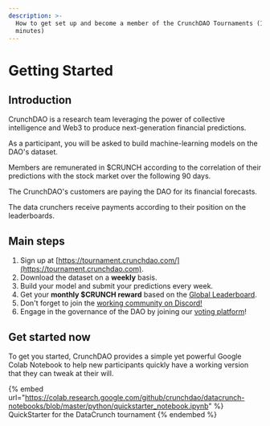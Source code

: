 ```yaml
---
description: >-
  How to get set up and become a member of the CrunchDAO Tournaments (10
  minutes)
---
```


# Getting Started

## Introduction

CrunchDAO is a research team leveraging the power of collective intelligence and Web3 to produce next-generation financial predictions.

As a participant, you will be asked to build machine-learning models on the DAO's dataset.

Members are remunerated in $CRUNCH according to the correlation of their predictions with the stock market over the following 90 days.

The CrunchDAO's customers are paying the DAO for its financial forecasts.

The data crunchers receive payments according to their position on the leaderboards.

## Main steps

1. Sign up at [https://tournament.crunchdao.com/](https://tournament.crunchdao.com).
2. Download the dataset on a **weekly** basis.
3. Build your model and submit your predictions every week.
4. Get your **monthly $CRUNCH reward** based on the [Global Leaderboard](https://tournament.crunchdao.com/global-leaderboard).
5. Don't forget to join the [working community on Discord!](https://discord.gg/veAtzsYn3M)
6. Engage in the governance of the DAO by joining our [voting platform](https://snapshot.org/#/datacrunch.eth)!

## Get started now

To get you started, CrunchDAO provides a simple yet powerful Google Colab Notebook to help new participants quickly have a working version that they can tweak at their will.

{% embed url="https://colab.research.google.com/github/crunchdao/datacrunch-notebooks/blob/master/python/quickstarter_notebook.ipynb" %}
QuickStarter for the DataCrunch tournament&#x20;
{% endembed %}
